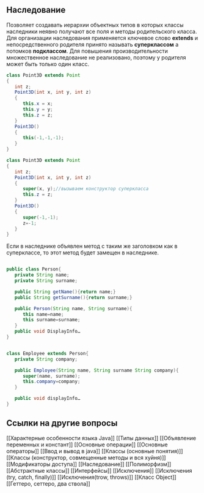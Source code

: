 ## Наследование

Позволяет создавать иерархии объектных типов в которых классы наследники неявно получают все поля и методы родительского класса. Для организации наследования применяется ключевое слово **extends** и непосредственного родителя принято называть **суперклассом** а потомков **подклассом**.
Для повышения производительности множественное наследование не реализовано, поэтому у родителя может быть только один класс.

```java
class Point3D extends Point
{
   int z;
   Point3D(int x, int y, int z)
   {
      this.x = x;
      this.y = y;
      this.z = z; 
   }
   Point3D()
   {
      this(-1,-1,-1);
   }
}
```



```java
class Point3D extends Point
{
   int z;
   Point3D(int x, int y, int z)
   {
      super(x, y);//вызываем конструктор суперкласса
      this.z = z; 
   }
   Point3D()
   {
      super(-1,-1);
      z=-1;
   }
}
```

Если в наследнике объявлен метод с таким же заголовком как в суперклассе, то этот метод будет замещен в наследнике.

```java

public class Person{
   private String name;
   private String surname;

   public String getName(){return name;}
   public String getSurname(){return surname;}

   public Person(String name, String surname){
      this name=name;
      this surname=surname;
   }
   public void DisplayInfo…
}


class Employee extends Person{
   private String company;

   public Employee(String name, String surname String company){
      super(name, surname);
      this.company=company;
   }

   public void displayInfo…
}
```

## Ссылки на другие вопросы

[[Характерные особенности языка Java]]
[[Типы данных]]
[[Объявление переменных и констант]]
[[Основные операции]]
[[Основные операторы]]
[[Ввод и вывод в java]]
[[Классы (основные понятия)]]
[[Классы (конструктор, совмещенные методы и вся хуйня)]]
[[Модификаторы доступа]]
[[Наследование]]
[[Полиморфизм]]
[[Абстрактные классы]]
[[Интерфейсы]]
[[Исключения]]
[[Исключения (try, catch, finally)]]
[[Исключения(trow, throws)]]
[[Класс Object]]
[[Геттеро, сеттеро, два ствола]]